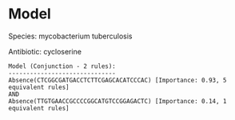 
# Model

Species: mycobacterium tuberculosis

Antibiotic: cycloserine

```
Model (Conjunction - 2 rules):
------------------------------
Absence(CTCGGCGATGACCTCTTCGAGCACATCCCAC) [Importance: 0.93, 5 equivalent rules]
AND
Absence(TTGTGAACCGCCCCGGCATGTCCGGAGACTC) [Importance: 0.14, 1 equivalent rules]

```

